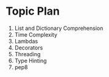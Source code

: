 # Topic Plan

1. List and Dictionary Comprehension
2. Time Complexity
3. Lambdas
4. Decorators
5. Threading
6. Type Hinting
7. pep8

